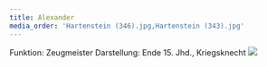 ```yaml
---
title: Alexander
media_order: 'Hartenstein (346).jpg,Hartenstein (343).jpg'
---
```


Funktion: Zeugmeister
Darstellung: Ende 15. Jhd., Kriegsknecht
![](Hartenstein%20%28343%29.jpg)